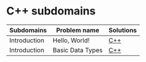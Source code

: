 # C++ subdomains


| Subdomains | Problem name | Solutions |
|--------------|-------------------|-------------------------------------|
| Introduction | Hello, World! | [C++](Introduction/001/helloWorld.cpp) |
| Introduction | Basic Data Types | [C++](Introduction/002/basicDataTypes.cpp) |
